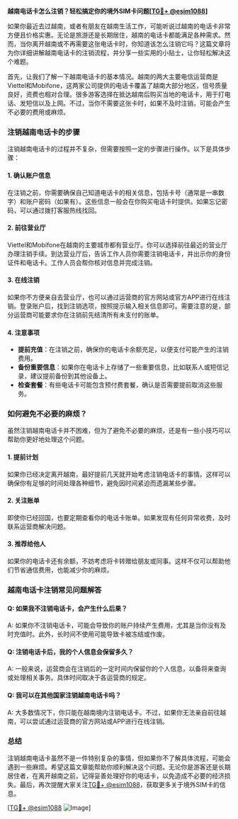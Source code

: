 **越南电话卡怎么注销？轻松搞定你的境外SIM卡问题[[TG💪+ @esim1088](https://t.me/s/esim1088)]**

如果你最近去过越南，或者有朋友在越南生活工作，可能听说过越南的电话卡非常方便且价格实惠。无论是旅游还是长期居住，越南的电话卡都能满足各种需求。然而，当你离开越南或不再需要这张电话卡时，你知道该怎么注销它吗？这篇文章将为你详细讲解越南电话卡的注销流程，并分享一些实用的小贴士，让你轻松解决这个难题。

首先，让我们了解一下越南电话卡的基本情况。越南的两大主要电信运营商是Viettel和Mobifone，这两家公司提供的电话卡覆盖了越南大部分地区，信号质量良好，资费也相对合理。很多游客选择在抵达越南后购买当地的电话卡，用于打电话、发短信以及上网。不过，当你不需要这张卡时，如果不及时注销，可能会产生不必要的费用或麻烦。

### 注销越南电话卡的步骤

注销越南电话卡的过程并不复杂，但需要按照一定的步骤进行操作。以下是具体步骤：

#### 1. 确认账户信息
在注销之前，你需要确保自己知道电话卡的相关信息，包括卡号（通常是一串数字）和账户密码（如果有）。这些信息一般会在你购买电话卡时提供。如果忘记密码，可以通过拨打客服热线找回。

#### 2. 前往营业厅
Viettel和Mobifone在越南的主要城市都有营业厅。你可以选择前往最近的营业厅办理注销手续。到达营业厅后，告诉工作人员你需要注销电话卡，并出示你的身份证件和电话卡。工作人员会帮你核对信息并完成注销。

#### 3. 在线注销
如果你不方便亲自去营业厅，也可以通过运营商的官方网站或官方APP进行在线注销。登录账户后，找到注销选项，按照提示输入相关信息即可。需要注意的是，部分运营商可能要求你在注销前先结清所有未支付的账单。

#### 4. 注意事项
- **提前充值**：在注销之前，确保你的电话卡余额充足，以便支付可能产生的注销费用。
- **备份重要信息**：如果你在电话卡上存储了一些重要信息，比如联系人或短信记录，建议提前备份到其他设备上。
- **检查套餐**：有些电话卡可能包含预付费套餐，确认是否需要提前取消这些服务。

### 如何避免不必要的麻烦？

虽然注销越南电话卡并不困难，但为了避免不必要的麻烦，还是有一些小技巧可以帮助你更好地处理这个问题。

#### 1. 提前计划
如果你已经决定离开越南，最好提前几天就开始考虑注销电话卡的事情。这样可以确保你有足够的时间处理各种细节，避免因时间紧迫而遗漏某些步骤。

#### 2. 关注账单
即使你已经回国，也要定期查看你的电话卡账单。如果发现有任何异常收费，及时联系运营商解决问题。

#### 3. 推荐给他人
如果你的电话卡还有余额，不妨考虑将卡转赠给朋友或同事。这样不仅可以帮助他们节省通信费用，也能减少你的麻烦。

### 越南电话卡注销常见问题解答

#### Q: 如果我不注销电话卡，会产生什么后果？
A: 如果你不注销电话卡，可能会导致你的账户持续产生费用，尤其是当你没有及时充值时。此外，长时间不使用可能导致卡被冻结或作废。

#### Q: 注销电话卡后，我的个人信息会保留多久？
A: 一般来说，运营商会在注销后的一定时间内保留你的个人信息，以备将来查询或处理相关事务。具体时间取决于各运营商的规定。

#### Q: 我可以在其他国家注销越南电话卡吗？
A: 大多数情况下，你只能在越南境内注销电话卡。不过，如果你无法亲自前往越南，可以尝试通过运营商的官方网站或APP进行在线注销。

### 总结

注销越南电话卡虽然不是一件特别复杂的事情，但如果你不了解具体流程，可能会遇到一些麻烦。希望这篇文章能帮助你顺利解决这个问题。无论你是游客还是长期居住者，在离开越南之前，记得妥善处理好你的电话卡，以免造成不必要的经济损失。最后，再次提醒大家关注[TG💪+ @esim1088](https://t.me/s/esim1088)，获取更多关于境外SIM卡的信息。

[[TG💪+ @esim1088](https://t.me/s/esim1088) ![Image](https://i.postimg.cc/4NQfJmqS/Snipaste-2025-05-13-00-14-12.png)]